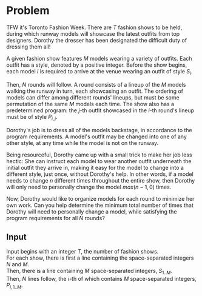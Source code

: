 # Problem

TFW it's Toronto Fashion Week. There are $T$ fashion shows to be held, during which runway models will showcase the latest outfits from top designers. Dorothy the dresser has been designated the difficult duty of dressing them all!

A given fashion show features $M$ models wearing a variety of outfits. Each outfit has a style, denoted by a positive integer. Before the show begins, each model $i$ is required to arrive at the venue wearing an outfit of style $S_i$​.

Then, $N$ rounds will follow. A round consists of a lineup of the $M$ models walking the runway in turn, each showcasing an outfit. The ordering of models can differ among different rounds' lineups, but must be some permutation of the same $M$ models each time. The show also has a predetermined program: the $j$-th outfit showcased in the $i$-th round's lineup must be of style $P_{i,j}$​.

Dorothy's job is to dress all of the models backstage, in accordance to the program requirements. A model's outfit may be changed into one of any other style, at any time while the model is not on the runway.

Being resourceful, Dorothy came up with a small trick to make her job less hectic: She can instruct each model to wear another outfit underneath the initial outfit they arrive in, making it easy for the model to change into a different style, just once, without Dorothy's help. In other words, if a model needs to change $n$ different times throughout the entire show, then Dorothy will only need to personally change the model $max(n−1,0)$ times.

Now, Dorothy would like to organize models for each round to minimize her own work. Can you help determine the minimum total number of times that Dorothy will need to personally change a model, while satisfying the program requirements for all $N$ rounds?

## Input

Input begins with an integer $T$, the number of fashion shows.  
For each show, there is first a line containing the space-separated integers $N$ and $M$.  
Then, there is a line containing $M$ space-separated integers, $S_{1..M}$​.  
Then, $N$ lines follow, the $i$-th of which contains $M$ space-separated integers, $P_{i,1..M}$​.
